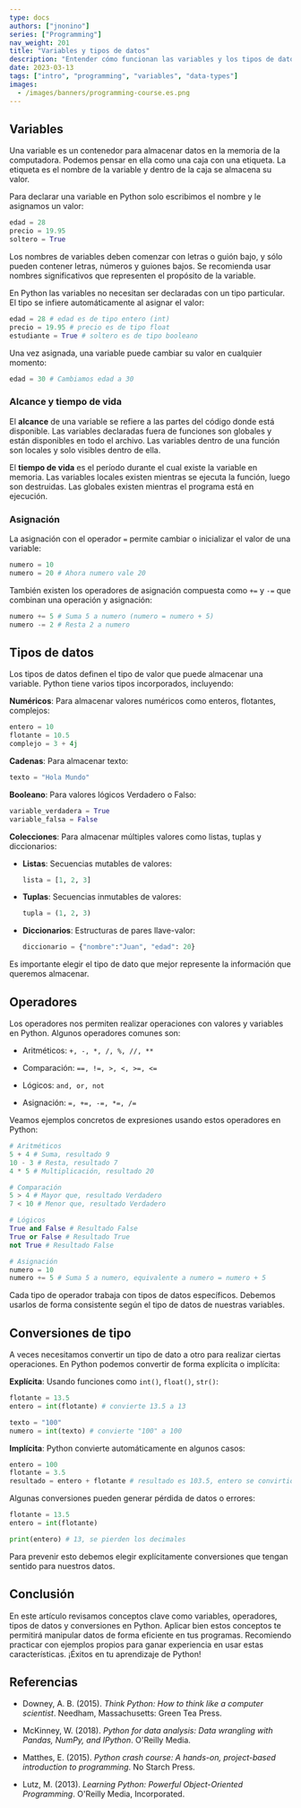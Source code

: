 ```yaml
---
type: docs
authors: ["jnonino"]
series: ["Programming"]
nav_weight: 201
title: "Variables y tipos de datos"
description: "Entender cómo funcionan las variables y los tipos de datos es fundamental para dominar cualquier lenguaje de programación. En este artículo repasaremos los conceptos básicos sobre variables, operadores, tipos de datos y conversiones de tipo utilizando el lenguaje Python. Cubriremos tanto la teoría como ejemplos prácticos para que puedas aplicar estos conceptos en tus propios programas."
date: 2023-03-13
tags: ["intro", "programming", "variables", "data-types"]
images:
  - /images/banners/programming-course.es.png
---
```


## Variables

Una variable es un contenedor para almacenar datos en la memoria de la computadora. Podemos pensar en ella como una caja con una etiqueta. La etiqueta es el nombre de la variable y dentro de la caja se almacena su valor.

Para declarar una variable en Python solo escribimos el nombre y le asignamos un valor:

```python
edad = 28
precio = 19.95
soltero = True
```

Los nombres de variables deben comenzar con letras o guión bajo, y sólo pueden contener letras, números y guiones bajos. Se recomienda usar nombres significativos que representen el propósito de la variable.

En Python las variables no necesitan ser declaradas con un tipo particular. El tipo se infiere automáticamente al asignar el valor:

```python
edad = 28 # edad es de tipo entero (int)
precio = 19.95 # precio es de tipo float
estudiante = True # soltero es de tipo booleano
```

Una vez asignada, una variable puede cambiar su valor en cualquier momento:

```python
edad = 30 # Cambiamos edad a 30
```

### Alcance y tiempo de vida

El **alcance** de una variable se refiere a las partes del código donde está disponible. Las variables declaradas fuera de funciones son globales y están disponibles en todo el archivo. Las variables dentro de una función son locales y solo visibles dentro de ella.

El **tiempo de vida** es el período durante el cual existe la variable en memoria. Las variables locales existen mientras se ejecuta la función, luego son destruidas. Las globales existen mientras el programa está en ejecución.

### Asignación

La asignación con el operador `=` permite cambiar o inicializar el valor de una variable:

```python
numero = 10
numero = 20 # Ahora numero vale 20
```

También existen los operadores de asignación compuesta como `+=` y `-=` que combinan una operación y asignación:

```python
numero += 5 # Suma 5 a numero (numero = numero + 5)
numero -= 2 # Resta 2 a numero
```

## Tipos de datos

Los tipos de datos definen el tipo de valor que puede almacenar una variable. Python tiene varios tipos incorporados, incluyendo:

**Numéricos**: Para almacenar valores numéricos como enteros, flotantes, complejos:

```python
entero = 10
flotante = 10.5
complejo = 3 + 4j
```

**Cadenas**: Para almacenar texto:

```python
texto = "Hola Mundo"
```

**Booleano**: Para valores lógicos Verdadero o Falso:

```python
variable_verdadera = True
variable_falsa = False
```

**Colecciones**: Para almacenar múltiples valores como listas, tuplas y diccionarios:

- **Listas**: Secuencias mutables de valores:

  ```python
  lista = [1, 2, 3]
  ```

- **Tuplas**: Secuencias inmutables de valores:

  ```python
  tupla = (1, 2, 3)
  ```

- **Diccionarios**: Estructuras de pares llave-valor:

  ```python
  diccionario = {"nombre":"Juan", "edad": 20}
  ```

Es importante elegir el tipo de dato que mejor represente la información que queremos almacenar.

## Operadores

Los operadores nos permiten realizar operaciones con valores y variables en Python. Algunos operadores comunes son:

- Aritméticos: `+, -, *, /, %, //, **`

- Comparación: `==, !=, >, <, >=, <=`

- Lógicos: `and, or, not`

- Asignación: `=, +=, -=, *=, /=`

Veamos ejemplos concretos de expresiones usando estos operadores en Python:

```python
# Aritméticos
5 + 4 # Suma, resultado 9
10 - 3 # Resta, resultado 7
4 * 5 # Multiplicación, resultado 20

# Comparación
5 > 4 # Mayor que, resultado Verdadero
7 < 10 # Menor que, resultado Verdadero

# Lógicos
True and False # Resultado False
True or False # Resultado True
not True # Resultado False

# Asignación
numero = 10
numero += 5 # Suma 5 a numero, equivalente a numero = numero + 5
```

Cada tipo de operador trabaja con tipos de datos específicos. Debemos usarlos de forma consistente según el tipo de datos de nuestras variables.

## Conversiones de tipo

A veces necesitamos convertir un tipo de dato a otro para realizar ciertas operaciones. En Python podemos convertir de forma explícita o implícita:

**Explícita**: Usando funciones como `int()`, `float()`, `str()`:

```python
flotante = 13.5
entero = int(flotante) # convierte 13.5 a 13

texto = "100"
numero = int(texto) # convierte "100" a 100
```

**Implícita**: Python convierte automáticamente en algunos casos:

```python
entero = 100
flotante = 3.5
resultado = entero + flotante # resultado es 103.5, entero se convirtió a float
```

Algunas conversiones pueden generar pérdida de datos o errores:

```python
flotante = 13.5
entero = int(flotante)

print(entero) # 13, se pierden los decimales
```

Para prevenir esto debemos elegir explícitamente conversiones que tengan sentido para nuestros datos.

## Conclusión

En este artículo revisamos conceptos clave como variables, operadores, tipos de datos y conversiones en Python. Aplicar bien estos conceptos te permitirá manipular datos de forma eficiente en tus programas. Recomiendo practicar con ejemplos propios para ganar experiencia en usar estas características. ¡Éxitos en tu aprendizaje de Python!

## Referencias

- Downey, A. B. (2015). *Think Python: How to think like a computer scientist*. Needham, Massachusetts: Green Tea Press.

- McKinney, W. (2018). *Python for data analysis: Data wrangling with Pandas, NumPy, and IPython*. O'Reilly Media.

- Matthes, E. (2015). *Python crash course: A hands-on, project-based introduction to programming*. No Starch Press.

- Lutz, M. (2013). *Learning Python: Powerful Object-Oriented Programming*. O'Reilly Media, Incorporated.

